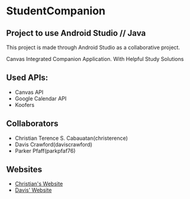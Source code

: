 # StudentCompanion
## Project to use Android Studio // Java 
This project is made through Android Studio as a collaborative project.

Canvas Integrated Companion Application. 
With Helpful Study Solutions

## Used APIs: 
- Canvas API
- Google Calendar API 
- Koofers

## Collaborators
- Christian Terence S. Cabauatan(christerence)
- Davis Crawford(daviscrawford)
- Parker Pfaff(parkpfaf76)

## Websites
- [Christian's Website](htpp://christerence.me)
- [Davis' Website](http://daviscrawford.github.io)

